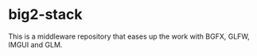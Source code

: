 # big2-stack
This is a middleware repository that eases up the work with BGFX, GLFW, IMGUI and GLM.
